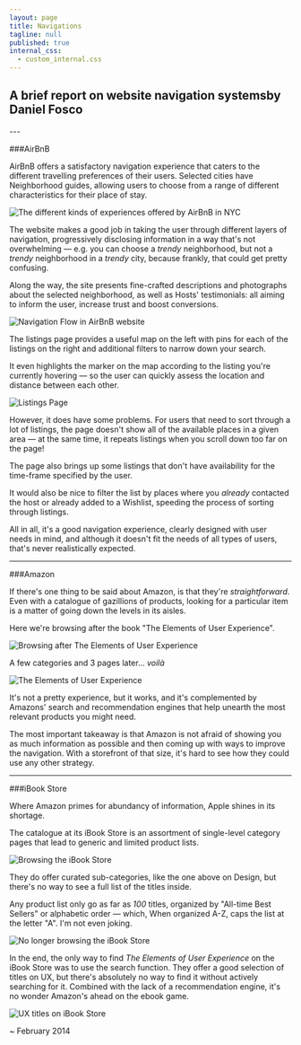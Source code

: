 ```yaml
---
layout: page
title: Navigations
tagline: null
published: true
internal_css: 
  - custom_internal.css
---
```


<h2><span class="break comma">A brief report on website navigation systems</span>by Daniel Fosco</h2>
---

###AirBnB

AirBnB offers a satisfactory navigation experience that caters to the different travelling preferences of their users. Selected cities have Neighborhood guides, allowing users to choose from a range of different characteristics for their place of stay.

![The different kinds of experiences offered by AirBnB in NYC](http://i.imgur.com/nLKTOSv.png)

The website makes a good job in taking the user through different layers of navigation, progressively disclosing information in a way that's not overwhelming — e.g. you can choose a *trendy* neighborhood, but not a *trendy* neighborhood in a *trendy* city, because frankly, that could get pretty confusing.

Along the way, the site presents fine-crafted descriptions and photographs about the selected neighborhood, as well as Hosts' testimonials: all aiming to inform the user, increase trust and boost conversions.

![Navigation Flow in AirBnB website](http://i.imgur.com/k7n8Ied.png)

The listings page provides a useful map on the left with pins for each of the listings on the right and additional filters to narrow down your search. 


It even highlights the marker on the map according to the listing you're currently hovering — so the user can quickly assess the location and distance between each other.

![Listings Page](http://i.imgur.com/7hdnaCK.png)

However, it does have some problems. For users that need to sort through a lot of listings, the page doesn't show all of the available places in a given area — at the same time, it repeats listings when you scroll down too far on the page!

The page also brings up some listings that don't have availability for the time-frame specified by the user. 

It would also be nice to filter the list by places where you *already* contacted the host or already added to a Wishlist, speeding the process of sorting through listings.

All in all, it's a good navigation experience, clearly designed with user needs in mind, and although it doesn't fit the needs of all types of users, that's never realistically expected.

---

###Amazon

If there's one thing to be said about Amazon, is that they're *straightforward*. Even with a catalogue of gazillions of products, looking for a particular item is a matter of going down the levels in its aisles. 

Here we're browsing after the book "The Elements of User Experience".

![Browsing after The Elements of User Experience](http://i.imgur.com/j0C6gGK.png)

A few categories and 3 pages later... *voilà*

![The Elements of User Experience](http://i.imgur.com/DoUrq8d.png)

It's not a pretty experience, but it works, and it's complemented by Amazons' search and recommendation engines that help unearth the most relevant products you might need.

The most important takeaway is that Amazon is not afraid of showing you as much information as possible and then coming up with ways to improve the navigation. With a storefront of that size, it's hard to see how they could use any other strategy.

---

###iBook Store

Where Amazon primes for abundancy of information, Apple shines in its shortage.


The catalogue at its iBook Store is an assortment of single-level category pages that lead to generic and limited product lists.

![Browsing the iBook Store](http://i.imgur.com/j0C6gGK.png)

They do offer curated sub-categories, like the one above on Design, but there's no way to see a full list of the titles inside. 


Any product list only go as far as *100* titles, organized by "All-time Best Sellers" or alphabetic order — which, When organized A-Z, caps the list at the letter "A". I'm not even joking.

![No longer browsing the iBook Store](http://i.imgur.com/qBaT9jr.png)

In the end, the only way to find *The Elements of User Experience* on the iBook Store was to use the search function. They offer a good selection of titles on UX, but there's absolutely no way to find it without actively searching for it. Combined with the lack of a recommendation engine, it's no wonder Amazon's ahead on the ebook game.

![UX titles on iBook Store](http://i.imgur.com/f3rMjTA.png)

~ February 2014